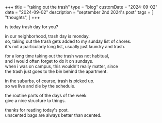 +++
title = "taking out the trash"
type = "blog"
customDate = "2024-09-02"
date = "2024-09-02"
description = "september 2nd 2024's post"
tags = [
    "thoughts",
]
+++

is today trash day for you?

in our neighborhood, trash day is monday.\
so, taking out the trash gets added to my sunday list of chores.\
it's not a particularly long list, usually just laundry and trash.

for a long time taking out the trash was not habitual,\
and i would often forget to do it on sundays.\
when i was on campus, this wouldn't really matter, since\
the trash just goes to the bin behind the apartment.

in the suburbs, of course, trash is picked up.\
so we live and die by the schedule.

the routine parts of the days of the week\
give a nice structure to things.

thanks for reading today's post.\
unscented bags are always better than scented.